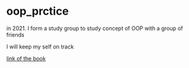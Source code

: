 # oop_prctice


in 2021. I form a study group to study concept of OOP with a group of friends

I will keep my self on track

[link of the book](https://amazon.com/Python-Object-Oriented-Programming-maintainable-object-oriented/dp/1801077266)
